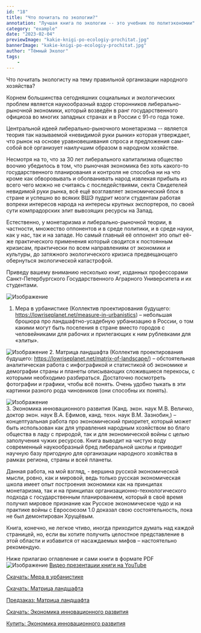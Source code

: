 ```yaml
---
id: "18"
title: "Что почитать по экологии?"
annotation: "Лучшая книга по экологии -- это учебник по политэкономии"
category: "example"
date: "2023-02-04"
previewImage: "kakie-knigi-po-ecologiy-prochitat.jpg"
bannerImage: "kakie-knigi-po-ecologiy-prochitat.jpg"
author: "Тёмный Эколог"
tags:
    - 
---
```

Что почитать экологисту на тему правильной организации народного хозяйства?

Корнем большинства сегодняшних социальных и экологических проблем является наукообразный вздор сторонников либерально-рыночной экономики, который возведён в ранг государственного официоза во многих западных странах и в России с 91-го года тоже.

Центральной идеей либерально-рыночного монетаризма -- является теория так называемой «невидимой руки рынки» которая утверждает, что рынок на основе уравновешивания спроса и предложения сам-собой всё организует наилучшим образом в народном хозяйстве.

Несмотря на то, что за 30 лет либерального капитализма общество воочию убедилось в том, что рыночная экономика без хоть какого-то государственного планирования и контроля не способна ни на что кроме как обворовывать и оболванивать народ извлекая прибыль из всего чего можно не считаясь с последействиями, секта Свидетелей невидимой руки рынка, всё ещё возглавляет экономический блок в стране и успешно во всяких ВШЭ пудрит мозги студентам работая вопреки интересов народа на интересы крупных экспортеров, по своей сути компрадорских элит вывозящих ресурсы на Запад.

Естественно, у монетаризма и либерально-рыночной теории, в частности, множество оппонентов и в среде политики, и в среде науки, как у нас, так и на западе. Но самый главный её оппонент это опыт её-же практического применения который сводится к постоянным кризисам, практически по всем направлениям от экономики и культуры, до затяжного экологического кризиса предвещающего обернуться экологической катастрофой.

Приведу вашему вниманию несколько книг, изданных профессорами Санкт-Петербургского Государственного Аграрного Университета и их студентами.

![Изображение](https://temniyecolog.ru/kniga-po-ecologii-11.png "Книга по экологии 1")
1.	Мера в урбанистике (Коллектив проектирования будущего: https://lowriseplanet.net/measure-in-urbanistics) – небольшая брошюра про ландшафтно-усадебную урбанизацию в России, о том какими могут быть поселения в стране вместо городов с человейниками для рабочих и прилегающих к ним рублевками для «элиты».

![Изображение](https://temniyecolog.ru/kniga-po-ecologii-2.png "Книга по экологии 2") 
2.	Матрица ландшафта (Коллектив проектирования будущего: https://lowriseplanet.net/matrix-of-landscape/) – обстоятельная аналитическая работа с инфографикой и статистикой об экономике и демографии страны и планеты описывающих сложившиеся перекосы, с которыми необходимо разбираться. Достаточно посмотреть фотографии и графики, чтобы всё понять. Очень удобно тыкать в эти картинки разного рода чиновников (они способны их понять).

![Изображение](https://temniyecolog.ru/kniga-po-ecologii-3.png "Книга по экологии 3")	
3. Экономика инновационного развития (Канд. экон. наук М.В. Величко, доктор экон. наук В.А. Ефимов, канд. техн. наук В.М. Зазнобин,) – концептуальная работа про экономический приоритет, который может быть использован как для управления народным хозяйством во благо общества в ладу с природой, так и для экономической войны с целью заполучения чужих ресурсов. Книга выводит на чистую воду современный наукообразный бред либеральной школы и приводит научную базу пригодную для организации народного хозяйства в рамках региона, страны и всей планеты.

Данная работа, на мой взгляд, - вершина русской экономической мысли, ровно, как и мировой, ведь только русская экономическая школа имеет опыт построения экономики как на принципах монетаризма, так и на принципах организационно-технологического подхода с государственным планированием, который в своё время получил мировое признание как Русское экономическое чудо и на практике войны с Евросоюзом 1.0 доказал свою состоятельность, пока не был демонтирован Хрущёвым.

Книга, конечно, не легкое чтиво, иногда приходится думать над каждой страницей, но, если вы хотите получить целостное представление в этой области и избавится от насаждаемых мифов – настоятельно рекомендую.

Ниже прилагаю оглавление и сами книги в формате PDF
![Изображение](https://temniyecolog.ru/oglavlenie-economica.png "Оглавление Экономика инновационного развития")
[Видео презентации книги на YouTube](https://www.youtube.com/watch?v=8RiA_WjMhQs)

[Скачать: Мера в урбанистике](https://temniyecolog.ru/mera_v_urbanistike.pdf)


[Скачать: Матрица ландшафта](https://temniyecolog.ru/matrix_of_landscape.pdf)

[Предзаказ: Матрица ландшафта](https://konzeptual.ru/matrica-landshafta/)


[Скачать: Экономика инновационного развития](https://temniyecolog.ru/ekonomika_innovatsionnogo_razvitia.pdf)

[Купить: Экономика инновационного развития](https://www.ozon.ru/product/ekonomika-innovatsionnogo-razvitiya-upravlencheskie-osnovy-ekonomicheskoy-teorii-efimov-241233426/?sh=wJY_1hzMsA)



